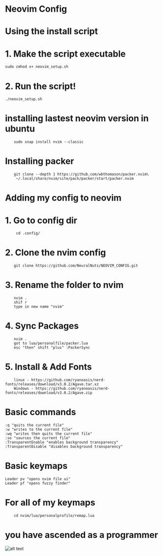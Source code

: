 # Neovim Config

# Using the install script
# 1. Make the script executable
```console
sudo cmhod x+ neovim_setup.sh
```
# 2. Run the script!
```console
./neovim_setup.sh
```

# installing lastest neovim version in ubuntu
```console
    sudo snap install nvim --classic
```

# Installing packer
```console
    git clone --depth 1 https://github.com/wbthomason/packer.nvim\
     ~/.local/share/nvim/site/pack/packer/start/packer.nvim
```

# Adding my config to neovim

# 1. Go to config dir
```console
     cd .config/
```

# 2. Clone the nvim config
```console
    git clone https://github.com/NeuralNuts/NEOVIM_CONFIG.git
```

# 3. Rename the folder to nvim
```console
    nvim .
    shif r 
    type in new name "nvim"
```

# 4. Sync Packages
```console
    nvim .
    got to lua/personalfile/packer.lua
    esc "then" shift "plus" :PackerSync
```

# 5. Install & Add Fonts
```console
    linux - https://github.com/ryanoasis/nerd-fonts/releases/download/v3.0.2/Agave.tar.xz
    Windows - https://github.com/ryanoasis/nerd-fonts/releases/download/v3.0.2/Agave.zip
```

# Basic commands
    :q "quits the current file"
    :w "writes to the current file"
    :wq "writes then quits the current file"
    :so "sources the current file"
    :TransparentEnable "enables background transparency"
    :TransparentDisable "disables background transparency"

# Basic keymaps
    Leader pv "opens nvim file ui"
    Leader pf "opens fuzzy finder"

# For all of my keymaps
```console
    cd nvim/lua/personalprofile/remap.lua
```

# you have ascended as a programmer
![alt text](https://github.com/NeuralNuts/NEOVIM_CONFIG/blob/master/epic.jpg)
